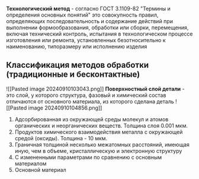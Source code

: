 **Технологический метод** - согласно ГОСТ 3.1109-82 "Термины и определения основных понятий" это cовокупность правил, определяющих последовательность и содержание действий при выполнении формообразования, обработки или сборки, перемещения, включая технический контроль, испытания в технологическом процессе изготовления или ремонта, установленных безотносительно к наименованию, типоразмеру или исполнению изделия

## Классификация методов обработки (традиционные и бесконтактные)
![[Pasted image 20240910103043.png]]
**Поверхностный слой детали** - это слой, у которого структура, фазовый и химический состав отличаются от основного материала, из  которого сделана деталь
![[Pasted image 20240910104856.png]]
1. Адсорбированная из окружающей среды молекул и атомов органических и неорганических веществ. Толщина слоя 0.001 мкм.
2. Продуктов химического взаимодействия металла с окружающей средой (оксиды). Толщина - 10 мкм.
3. Граничная толщиной несколько межатомных расстояний, имеющая иную, чем в объеме, кристаллическую и электронную структуру
4. С измененными параметрами по сравнению с основным материалом
5. Основной материал